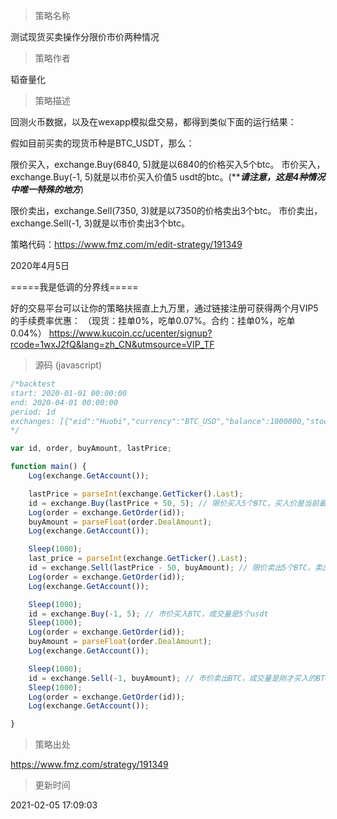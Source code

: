 
> 策略名称

测试现货买卖操作分限价市价两种情况

> 策略作者

韬奋量化

> 策略描述

回测火币数据，以及在wexapp模拟盘交易，都得到类似下面的运行结果：

假如目前买卖的现货币种是BTC_USDT，那么：

限价买入，exchange.Buy(6840, 5)就是以6840的价格买入5个btc。
市价买入，exchange.Buy(-1, 5)就是以市价买入价值5 usdt的btc。(*****请注意，这是4种情况中唯一特殊的地方***)

限价卖出，exchange.Sell(7350, 3)就是以7350的价格卖出3个btc。
市价卖出，exchange.Sell(-1, 3)就是以市价卖出3个btc。

策略代码：https://www.fmz.com/m/edit-strategy/191349

2020年4月5日


=====我是低调的分界线=====

好的交易平台可以让你的策略扶摇直上九万里，通过链接注册可获得两个月VIP5的手续费率优惠：
（现货：挂单0%，吃单0.07%。合约：挂单0%，吃单0.04%）
https://www.kucoin.cc/ucenter/signup?rcode=1wxJ2fQ&lang=zh_CN&utmsource=VIP_TF



> 源码 (javascript)

``` javascript
/*backtest
start: 2020-01-01 00:00:00
end: 2020-04-01 00:00:00
period: 1d
exchanges: [{"eid":"Huobi","currency":"BTC_USD","balance":1000000,"stocks":0}]
*/

var id, order, buyAmount, lastPrice;

function main() {
    Log(exchange.GetAccount());

    lastPrice = parseInt(exchange.GetTicker().Last);
    id = exchange.Buy(lastPrice + 50, 5); // 限价买入5个BTC，买入价是当前最新价格+50          
    Log(order = exchange.GetOrder(id));
    buyAmount = parseFloat(order.DealAmount);
    Log(exchange.GetAccount());

    Sleep(1000);
    last_price = parseInt(exchange.GetTicker().Last);
    id = exchange.Sell(lastPrice - 50, buyAmount); // 限价卖出5个BTC，卖出价是当前最新价格-50    
    Log(order = exchange.GetOrder(id));
    Log(exchange.GetAccount());

    Sleep(1000);
    id = exchange.Buy(-1, 5); // 市价买入BTC，成交量是5个usdt    
    Sleep(1000);    
    Log(order = exchange.GetOrder(id));
    buyAmount = parseFloat(order.DealAmount);    
    Log(exchange.GetAccount());

    Sleep(1000);    
    id = exchange.Sell(-1, buyAmount); // 市价卖出BTC，成交量是刚才买入的BTC   
    Sleep(1000);    
    Log(order = exchange.GetOrder(id));
    Log(exchange.GetAccount());

}
```

> 策略出处

https://www.fmz.com/strategy/191349

> 更新时间

2021-02-05 17:09:03
